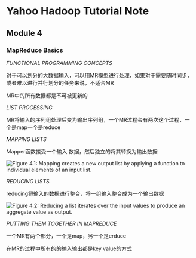 # Yahoo Hadoop Tutorial Note

## Module 4

### MapReduce Basics

*FUNCTIONAL PROGRAMMING CONCEPTS*

对于可以划分的大数据输入，可以用MR模型进行处理，如果对于需要随时同步，或者难以进行并行划分的任务来说，不适合MR

MR中的所有数据都是不可被更新的

*LIST PROCESSING*

MR将输入的序列组处理后变为输出序列组，一个MR过程会有两次这个过程，一个是map一个是reduce

*MAPPING LISTS*

Mapper函数接受一个输入 数据，然后独立的将其转换为输出数据

![Figure 4.1: Mapping creates a new output list by applying a function to individual elements of an input list.](http://farm3.static.flickr.com/2151/3529146569_f80eb39a44_o.png)

*REDUCING LISTS*

reducing将输入的数据进行整合，将一组输入整合成为一个输出数据

![Figure 4.2: Reducing a list iterates over the input values to produce an aggregate value as output.](http://farm4.static.flickr.com/3213/3529959720_273aca53fe_o.png)

*PUTTING THEM TOGETHER IN MAPREDUCE*

一个MR有两个部分，一个是map，另一个是erduce

在MR的过程中所有的的输入输出都是key value的方式


